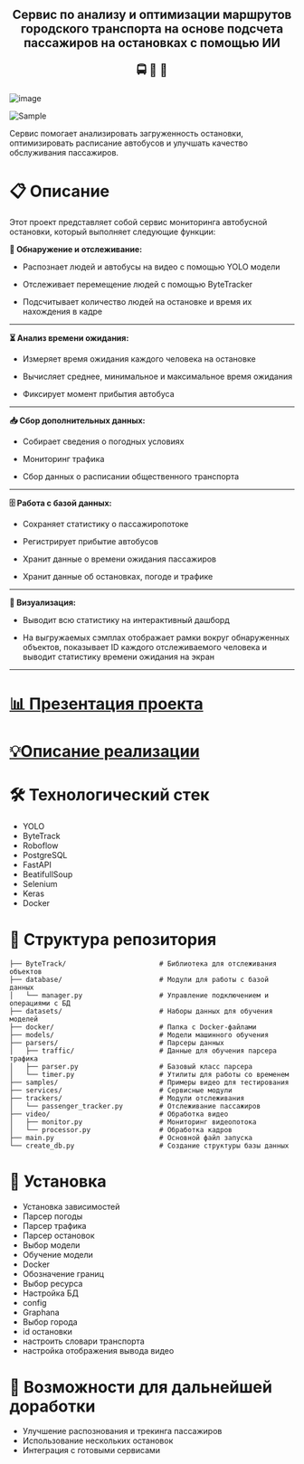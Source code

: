 <div align="center"> <h2><b>Сервис по анализу и оптимизации маршрутов городского транспорта на основе подсчета пассажиров на остановках с помощью ИИ 

🚍 🚋 🚌</b></h2></div>

![image](https://github.com/user-attachments/assets/0d43cf30-c875-46ff-bd7c-740d0112e78e)

![Sample](https://github.com/user-attachments/assets/69770a81-ac55-447d-98b7-a4629a33de3d)


Сервис помогает анализировать загруженность остановки, оптимизировать расписание автобусов и улучшать качество обслуживания пассажиров.

# 📋 Описание

Этот проект представляет собой сервис мониторинга автобусной остановки, который выполняет следующие функции:


**👀 Обнаружение и отслеживание:**

* Распознает людей и автобусы на видео с помощью YOLO модели

* Отслеживает перемещение людей с помощью ByteTracker

* Подсчитывает количество людей на остановке и время их нахождения в кадре



_____________________
**⏳ Анализ времени ожидания:**

* Измеряет время ожидания каждого человека на остановке

* Вычисляет среднее, минимальное и максимальное время ожидания

* Фиксирует момент прибытия автобуса

_____________________
**📥 Сбор дополнительных данных:**

* Собирает сведения о погодных условиях

* Мониторинг трафика

* Сбор данных о расписании общественного транспорта

_____________________
**🗄️ Работа с базой данных:**

* Сохраняет статистику о пассажиропотоке

* Регистрирует прибытие автобусов

* Хранит данные о времени ожидания пассажиров

* Хранит данные об остановках, погоде и трафике

_____________________
**🎨 Визуализация:**

* Выводит всю статистику на интерактивный дашборд

* На выгружаемых сэмплах отображает рамки вокруг обнаруженных объектов, показывает ID каждого отслеживаемого человека и выводит статистику времени ожидания на экран
_____________________


# [📊 Презентация проекта](https://github.com/dankar91/Bus_Stop/blob/main/Pitch/Presentation.MD)

# [💡Описание реализации](https://github.com/dankar91/Bus_Stop/blob/main/Pitch/Project_implementation.MD)


# 🛠️ Технологический стeк

- YOLO
- ByteTrack
- Roboflow
- PostgreSQL
- FastAPI
- BeatifullSoup
- Selenium
- Keras
- Docker


# 📂 Структура репозитория
```
├── ByteTrack/                       # Библиотека для отслеживания объектов
├── database/                        # Модули для работы с базой данных
│   └── manager.py                   # Управление подключением и операциями с БД
├── datasets/                        # Наборы данных для обучения моделей
├── docker/                          # Папка с Docker-файлами
├── models/                          # Модели машинного обучения
├── parsers/                         # Парсеры данных
│   ├── traffic/                     # Данные для обучения парсера трафика
│   ├── parser.py                    # Базовый класс парсера
│   └── timer.py                     # Утилиты для работы со временем
├── samples/                         # Примеры видео для тестирования
├── services/                        # Сервисные модули
├── trackers/                        # Модули отслеживания
│   └── passenger_tracker.py         # Отслеживание пассажиров
├── video/                           # Обработка видео
│   ├── monitor.py                   # Мониторинг видеопотока
│   └── processor.py                 # Обработка кадров
├── main.py                          # Основной файл запуска
└── create_db.py                     # Создание структуры базы данных
```

# 🚀 Установка

- Установка зависимостей
- Парсер погоды
- Парсер трафика
- Парсер остановок
- Выбор модели
- Обучение модели
- Docker
- Обозначение границ
- Выбор ресурса
- Настройка БД
- config
- Graphana
- Выбор города
- id остановки
- настроить словари транспорта
- настройка отображения вывода видео
  
# 🧩 Возможности для дальнейшей доработки
* Улучшение распознования и трекинга пассажиров
* Использование нескольких остановок
* Интеграция с готовыми сервисами

